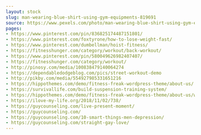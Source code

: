 ```yaml
---
layout: stock
slug: man-wearing-blue-shirt-using-gym-equipments-819691
source: https://www.pexels.com/photo/man-wearing-blue-shirt-using-gym-equipments-819691/
pages:
- https://www.pinterest.com/pin/836825174487151801/
- https://www.pinterest.com/foxtyrone/how-to-lose-weight-fast/
- https://www.pinterest.com/dumbellman/hoist-fitness/
- https://fitnesshunger.com/category/workout/back-workout/
- https://www.pinterest.com/pin/580049626982407407/
- https://fitnesshunger.com/category/workout/
- http://pinosy.com/media/100838479140064274
- https://dependabledodgeblog.com/pics/street-workout-demo
- http://pikby.com/media/554927985331651216
- https://hippothemes.com/demo/fitness-freak-wordpress-theme/about-us/
- https://survivallife.com/build-suspension-training-system/
- https://hippothemes.com/demo/fitness-freak-wordpress-theme/about-us/workout-fitness-street-workout-trees-819691/
- https://ilove-my-life.org/2018/11/02/738/
- https://guycounseling.com/live-present-moment/
- https://guycounseling.com/
- https://guycounseling.com/10-smart-things-men-depression/
- https://guycounseling.com/straight-gay-love/
---
```

